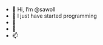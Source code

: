 - 👋 Hi, I’m @sawoll
- 👀 I just have started programming
- 🌱 
- 💞️ 
- 📫  

<!---
sawoll/sawoll is a ✨ special ✨ repository because its `README.md` (this file) appears on your GitHub profile.
You can click the Preview link to take a look at your changes.
--->
